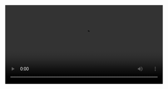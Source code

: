 

<video width="100%" controls controlslist="nodownload nofullscreen noremoteplayback" disablePictureInPicture>
  <source src="https://api.keepwork.com/ts-storage/siteFiles/15763/raw#17 海贼王-船身夹板(中).webm" type="video/webm" />
  <source src="https://api.keepwork.com/ts-storage/siteFiles/15763/raw#17 海贼王-船身夹板(中).mp4" type="video/mp4" />
   
  你的浏览器不支持播放
</video>
<style>
video::-webkit-media-controls-fullscreen-button { display: none; } 
</style>